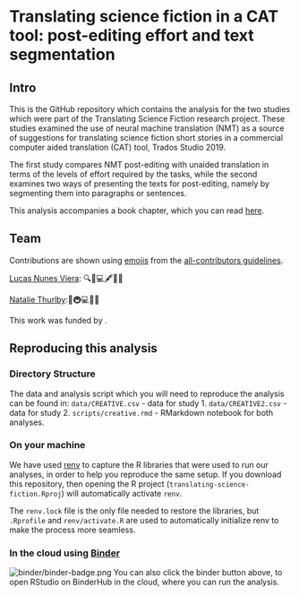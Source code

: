 # Translating science fiction in a CAT tool: post-editing effort and text segmentation 

## Intro
This is the GitHub repository which contains the analysis for the two studies which were part of the Translating Science Fiction research project. These studies examined the use of neural machine translation (NMT) as a source of suggestions for translating science fiction short stories in a commercial computer aided translation (CAT) tool, Trados Studio 2019.

The first study compares NMT post-editing with unaided translation in terms of the levels of effort required by the tasks, while the second examines two ways of presenting the texts for post-editing, namely by segmenting them into paragraphs or sentences. 

This analysis accompanies a book chapter, which you can read [here](link-here-when-ready).

## Team
Contributions are shown using [emojis](https://allcontributors.org/docs/en/emoji-key) from the [all-contributors guidelines](https://github.com/all-contributors/all-contributors).

[Lucas Nunes Viera](mailto:): 🔍🤔💻🖋💬🔣
<!-- Lucas, please add others-->
[Natalie Thurlby](mailto:natalie.thurlby@bristol.ac.uk):🚧🚇💻🤔💬

This work was funded by <!--TODO: ask Lucas-->.

## Reproducing this analysis

### Directory Structure
The data and analysis script which you will need to reproduce the analysis can be found in:
`data/CREATIVE.csv` - data for study 1.
`data/CREATIVE2.csv` - data for study 2.
`scripts/creative.rmd` - RMarkdown notebook for both analyses.

### On your machine
<!-- TODO: double-check this works-->
We have used [renv](https://rstudio.github.io/renv/articles/renv.html) to capture the R libraries that were used to run our analyses, in order to help you reproduce the same setup. If you download this repository, then opening the R project (`translating-science-fiction.Rproj`) will automatically activate `renv`. 

The `renv.lock` file is the only file needed to restore the libraries, but `.Rprofile` and `renv/activate.R` are used to automatically initialize renv to make the process more seamless.
<!--see discussion here: https://github.com/rstudio/renv/issues/74-->

### In the cloud using [Binder](https://mybinder.readthedocs.io/en/latest/)
![binder/binder-badge.png](binder-link)
You can also click the binder button above, to open RStudio on BinderHub in the cloud, where you can run the analysis.

